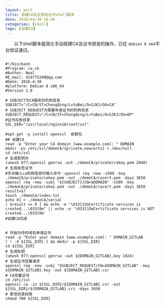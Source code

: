 ```yaml
---
layout: post
title: 自建CA及证颁发证书shell脚本
date: 2016/04/30 16:40
categories: [shell]
tags: [自建CA]
---
```


　　以下shell脚本能简化手动搭建CA及证书颁发的操作，已在 `debian 8 x64`平台验证通过。


<pre><code>  
#!/bin/bash
#Program: ca.sh
#Author: Neal
#E_mail: 419775240@qq.com
#Date: 2016-4-30
#platform: Debian 8 x86_64
#Version 1.0

# SUBJECT为CA服务的机构信息
SUBJECT="/C=CN/ST=ChongQing/L=YuBei/O=SJKJ/OU=CA"
# SUBJECT_REQUEST为需要申请证书的机构信息
SUBJECT_REQUEST="/C=CN/ST=ChongQing/L=YuBei/O=SJKJ/OU=OP"
#证书存放目录
SSL_DIR="/usr/local/nginx18/conf/ssl"

#apt-get -y install openssl  依赖包
## 自建CA 
read -p "Enter your CA domain [www.example.com]: " DOMAIN
mkdir -pv /etc/ssl/demoCA/{private,newcerts} > /dev/null
cd /etc/ssl
# 生成密钥对
(umask 077;openssl genrsa -out ./demoCA/private/cakey.pem 2048)
# 生成自签证书
#手动输入ca机构信息时输入命令：openssl req -new -x509 -key ./demoCA/private/cakey.pem -out ./demoCA/cacert.pem -days 3650
openssl req -new -subj "${SUBJECT}/CN=$DOMAIN" -x509 -key ./demoCA/private/cakey.pem -out ./demoCA/cacert.pem -days 3650
result=$?
touch ./demoCA/index.txt
echo 01 > ./demoCA/serial
[ $result == 0 ] && echo -e "\033[33mCertificate services is created...\033[0m" || echo -e '\033[33mCertificate services is NOT created...\033[0m'
#自建CA完成


# 开始为你的域名申请证书
read -p "Enter your domain [www.example.com]: " DOMAIN_GITLAB
[ ! -d ${SSL_DIR} ] && mkdir -p ${SSL_DIR}
cd ${SSL_DIR}
# 生成私钥
(umask 077;openssl genrsa -out ${DOMAIN_GITLAB}.key 1024)
# 生成证书签署请求
openssl req -new -subj "$SUBJECT_REQUEST/CN=$DOMAIN_GITLAB" -key ${DOMAIN_GITLAB}.key -out ${DOMAIN_GITLAB}.csr
# CA签署证书
cd /etc/ssl
openssl ca -in ${SSL_DIR}/${DOMAIN_GITLAB}.csr -out ${SSL_DIR}/${DOMAIN_GITLAB}.crt -days 3650
# 更改目录权限
chmod 700 ${SSL_DIR}
</code></pre>
